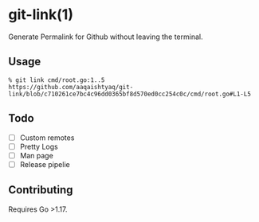 # git-link(1)

Generate Permalink for Github without leaving the terminal.

## Usage

```console
% git link cmd/root.go:1..5
https://github.com/aaqaishtyaq/git-link/blob/c710261ce7bc4c96dd0365bf8d570ed0cc254c0c/cmd/root.go#L1-L5
```

## Todo

- [ ] Custom remotes
- [ ] Pretty Logs
- [ ] Man page
- [ ] Release pipelie

## Contributing

Requires Go >1.17.
